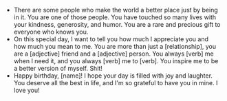 - There are some people who make the world a better place just by being in it. You are one of those people. You have touched so many lives with your kindness, generosity, and humor. You are a rare and precious gift to everyone who knows you.
- On this special day, I want to tell you how much I appreciate you and how much you mean to me. You are more than just a [relationship], you are a [adjective] friend and a [adjective] person. You always [verb] me when I need it, and you always [verb] me to [verb]. You inspire me to be a better version of myself. Shit!
- Happy birthday, [name]! I hope your day is filled with joy and laughter. You deserve all the best in life, and I'm so grateful to have you in mine. I love you!